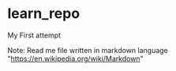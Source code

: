 # learn_repo
My First attempt

Note: Read me file written in markdown language  "https://en.wikipedia.org/wiki/Markdown"
